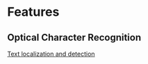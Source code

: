 # Features

## Optical Character Recognition

[Text localization and detection](https://www.pyimagesearch.com/2020/05/25/tesseract-ocr-text-localization-and-detection/)
